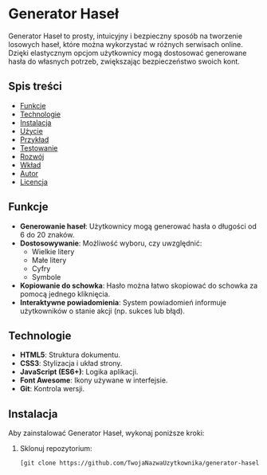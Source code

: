 # Generator Haseł

Generator Haseł to prosty, intuicyjny i bezpieczny sposób na tworzenie losowych haseł, które można wykorzystać w różnych serwisach online. Dzięki elastycznym opcjom użytkownicy mogą dostosować generowane hasła do własnych potrzeb, zwiększając bezpieczeństwo swoich kont.

## Spis treści

- [Funkcje](#funkcje)
- [Technologie](#technologie)
- [Instalacja](#instalacja)
- [Użycie](#użycie)
- [Przykład](#przykład)
- [Testowanie](#testowanie)
- [Rozwój](#rozwój)
- [Wkład](#wkład)
- [Autor](#autor)
- [Licencja](#licencja)

## Funkcje

- **Generowanie haseł**: Użytkownicy mogą generować hasła o długości od 6 do 20 znaków.
- **Dostosowywanie**: Możliwość wyboru, czy uwzględnić:
  - Wielkie litery
  - Małe litery
  - Cyfry
  - Symbole
- **Kopiowanie do schowka**: Hasło można łatwo skopiować do schowka za pomocą jednego kliknięcia.
- **Interaktywne powiadomienia**: System powiadomień informuje użytkowników o stanie akcji (np. sukces lub błąd).

## Technologie

- **HTML5**: Struktura dokumentu.
- **CSS3**: Stylizacja i układ strony.
- **JavaScript (ES6+)**: Logika aplikacji.
- **Font Awesome**: Ikony używane w interfejsie.
- **Git**: Kontrola wersji.

## Instalacja

Aby zainstalować Generator Haseł, wykonaj poniższe kroki:

1. Sklonuj repozytorium:
   ```bash
   [git clone https://github.com/TwojaNazwaUzytkownika/generator-hasel.git](https://github.com/IcedSparrow/generator-hasel.git)
